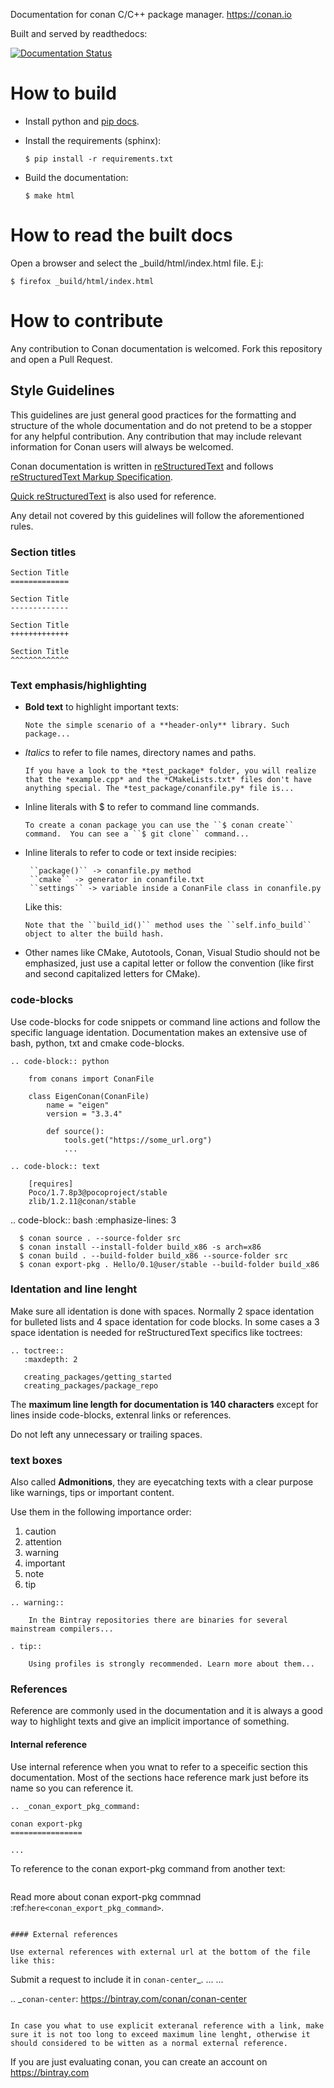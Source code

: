 Documentation for conan C/C++ package manager. https://conan.io

Built and served by readthedocs: 

[![Documentation Status](https://readthedocs.org/projects/conanio/badge/?version=latest)](http://conanio.readthedocs.io/en/latest/?badge=latest)


How to build
============

- Install python and [pip docs](https://pip.pypa.io/en/stable/installing/).
- Install the requirements (sphinx):

     `$ pip install -r requirements.txt`

- Build the documentation:

    `$ make html`

How to read the built docs
==========================

Open a browser and select the _build/html/index.html file. E.j:

`$ firefox _build/html/index.html`


How to contribute
=================

Any contribution to Conan documentation is welcomed. Fork this repository and open a Pull Request.

Style Guidelines
----------------

This guidelines are just general good practices for the formatting and structure of the whole documentation and do not pretend to be a
stopper for any helpful contribution. Any contribution that may include relevant information for Conan users will always be welcomed.

Conan documentation is written in [reStructuredText](http://docutils.sourceforge.net/rst.html) and
follows [reStructuredText Markup Specification](http://docutils.sourceforge.net/docs/ref/rst/restructuredtext.html).

[Quick reStructuredText](http://docutils.sourceforge.net/docs/user/rst/quickref.html) is also used for reference.

Any detail not covered by this guidelines will follow the aforementioned rules.

### Section titles

```
Section Title
=============

Section Title
-------------

Section Title
+++++++++++++

Section Title
^^^^^^^^^^^^^
```
### Text emphasis/highlighting

- **Bold text** to highlight important texts:

  ```
  Note the simple scenario of a **header-only** library. Such package...
  ```

- *Italics* to refer to file names, directory names and paths.

  ```
  If you have a look to the *test_package* folder, you will realize that the *example.cpp* and the *CMakeLists.txt* files don't have
  anything special. The *test_package/conanfile.py* file is...
  ```

- Inline literals with $ to refer to command line commands.
  ```
  To create a conan package you can use the ``$ conan create`` command.  You can see a ``$ git clone`` command...
  ```

- Inline literals to refer to code or text inside recipies:

  ```
   ``package()`` -> conanfile.py method
   ``cmake`` -> generator in conanfile.txt
   ``settings`` -> variable inside a ConanFile class in conanfile.py
   ```

  Like this:

  ```
  Note that the ``build_id()`` method uses the ``self.info_build`` object to alter the build hash.
  ```

- Other names like CMake, Autotools, Conan, Visual Studio should not be emphasized, just use a capital letter or follow the convention (like
  first and second capitalized letters for CMake).

### code-blocks

Use code-blocks for code snippets or command line actions and follow the specific language
identation. Documentation makes an extensive use of bash, python, txt and cmake code-blocks.

```
.. code-block:: python

    from conans import ConanFile

    class EigenConan(ConanFile)
        name = "eigen"
        version = "3.3.4"

        def source():
            tools.get("https://some_url.org")
            ...
```

```
.. code-block:: text

    [requires]
    Poco/1.7.8p3@pocoproject/stable
    zlib/1.2.11@conan/stable
```

  .. code-block:: bash
      :emphasize-lines: 3

      $ conan source . --source-folder src
      $ conan install --install-folder build_x86 -s arch=x86
      $ conan build . --build-folder build_x86 --source-folder src
      $ conan export-pkg . Hello/0.1@user/stable --build-folder build_x86

### Identation and line lenght

Make sure all identation is done with spaces. Normally 2 space identation for bulleted lists and 4 space identation for code blocks. In some
cases a 3 space identation is needed for reStructuredText specifics like toctrees:

```
.. toctree::
   :maxdepth: 2

   creating_packages/getting_started
   creating_packages/package_repo
```

The **maximum line length for documentation is 140 characters** except for lines inside code-blocks, extenral links or references.

Do not left any unnecessary or trailing spaces.

### text boxes

Also called **Admonitions**, they are eyecatching texts with a clear purpose like warnings, tips or important content.

Use them in the following importance order:

1. caution 
2. attention
3. warning
4. important
5. note
6. tip

```
.. warning::

    In the Bintray repositories there are binaries for several mainstream compilers...
```

```
. tip::

    Using profiles is strongly recommended. Learn more about them...
```

### References

Reference are commonly used in the documentation and it is always a good way to highlight texts and give an implicit importance of something.

#### Internal reference

Use internal reference when you wnat to refer to a speceific section this documentation. Most of the sections hace reference mark just
before its name so you can reference it.

```
.. _conan_export_pkg_command:

conan export-pkg
================

...
```
To reference to the conan export-pkg command from another text:
```

```
Read more about conan export-pkg commnad :ref:`here<conan_export_pkg_command>`.
```

#### External references

Use external references with external url at the bottom of the file like this:

```
Submit a request to include it in `conan-center`_.
...
...

.. _`conan-center`: https://bintray.com/conan/conan-center
```

In case you what to use explicit exteranal reference with a link, make sure it is not too long to exceed maximum line lenght, otherwise it
should considered to be witten as a normal external reference.

```
If you are just evaluating conan, you can create an account on https://bintray.com
```